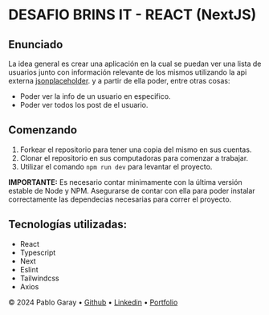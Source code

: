 # DESAFIO BRINS IT - REACT (NextJS)

## Enunciado

La idea general es crear una aplicación en la cual se puedan ver una lista de usuarios junto con información relevante de los mismos utilizando la api externa [jsonplaceholder](https://jsonplaceholder.typicode.com). y a partir de ella poder, entre otras cosas:

  - Poder ver la info de un usuario en especifico.
  - Poder ver todos los post de el usuario.

## Comenzando

 1. Forkear el repositorio para tener una copia del mismo en sus cuentas.
 2. Clonar el repositorio en sus computadoras para comenzar a trabajar.
 3. Utilizar el comando `npm run dev` para levantar el proyecto.

 __IMPORTANTE:__ Es necesario contar minimamente con la última versión estable de Node y NPM. Asegurarse de contar con ella para poder instalar correctamente las dependecias necesarias para correr el proyecto.

## Tecnologías utilizadas:
  - React
  - Typescript
  - Next
  - Eslint
  - Tailwindcss
  - Axios

&copy; 2024 Pablo Garay &bull; [Github](https://github.com/814942) &bull; [Linkedin](https://www.linkedin.com/in/pablo-garay-dev/) &bull; [Portfolio](https://pablogaray.netlify.app/)
